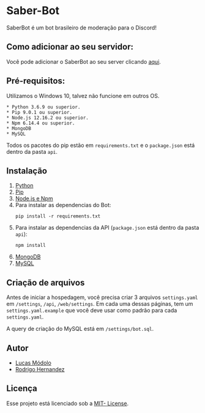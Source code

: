 # Saber-Bot
SaberBot é um bot brasileiro de moderação para o Discord!

## Como adicionar ao seu servidor:
Você pode adicionar o SaberBot ao seu server clicando [aqui](https://discordapp.com/oauth2/authorize?client_id=679153754175701032&scope=bot&permissions=2048).

## Pré-requisitos:
Utilizamos o Windows 10, talvez não funcione em outros OS.
```
* Python 3.6.9 ou superior.
* Pip 9.0.1 ou superior.
* Node.js 12.16.2 ou superior.
* Npm 6.14.4 ou superior.
* MongoDB
* MySQL
```
Todos os pacotes do pip estão em `requirements.txt` e o `package.json` está dentro da pasta `api`.

## Instalação
1. [Python](https://www.python.org/downloads/)
2. [Pip](https://pip.pypa.io/en/stable/installing/)
3. [Node.js e Npm](https://nodejs.org)
4. Para instalar as dependencias do Bot:
    ```
    pip install -r requirements.txt
    ```
5. Para instalar as dependencias da API (`package.json` está dentro da pasta `api`):
    ```
    npm install
    ```
6. [MongoDB](https://www.mongodb.com)
7. [MySQL](https://www.mysql.com/downloads/)

## Criação de arquivos
Antes de iniciar a hospedagem, você precisa criar 3 arquivos `settings.yaml` em `/settings`, `/api`, `/web/settings`. Em cada uma dessas páginas, tem um `settings.yaml.example` que você deve usar como padrão para cada `settings.yaml`.

A query de criação do MySQL está em `/settings/bot.sql`.

## Autor
* [Lucas Módolo](https://github.com/LucasModolo22)
* [Rodrigo Hernandez](https://github.com/RodrigoHernandez26)

## Licença
Esse projeto está licenciado sob a [MIT- License](https://github.com/RodrigoHernandez26/Saber-Bot/blob/master/LICENSE).